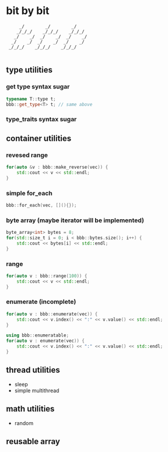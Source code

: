 # bit by bit

```
     _/        _/        _/
    _/_/_/    _/_/_/    _/_/_/
   _/    _/  _/    _/  _/    _/
  _/    _/  _/    _/  _/    _/
 _/_/_/    _/_/_/    _/_/_/
 
```

## type utilities

### get type syntax sugar

```cpp
typename T::type t;
bbb::get_type<T> t; // same above
```

### type_traits syntax sugar

## container utilities

### revesed range

```cpp
for(auto &v : bbb::make_reverse(vec)) {
	std::cout << v << std::endl;
}
```

### simple for_each

```cpp
bbb::for_each(vec, [](){});
```

### byte array (maybe iterator will be implemented)

```cpp
byte_array<int> bytes = 8;
for(std::size_t i = 0; i < bbb::bytes.size(); i++) {
	std::cout << bytes[i] << std::endl;
}
```

### range

```cpp
for(auto v : bbb::range(100)) {
	std::cout << v << std::endl;
}
```

### enumerate (incomplete)

```cpp
for(auto v : bbb::enumerate(vec)) {
	std::cout << v.index() << ":" << v.value() << std::endl;
}

using bbb::enumeratable;
for(auto v : enumerate(vec)) {
	std::cout << v.index() << ":" << v.value() << std::endl;
}
```

## thread utilities

* sleep
* simple multithread

## math utilities

* random

## reusable array
